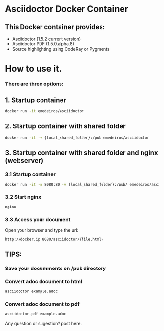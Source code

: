 # Asciidoctor Docker Container


## This Docker container provides:

* Asciidoctor (1.5.2 current version)
* Asciidoctor PDF (1.5.0.alpha.8)
* Source highlighting using CodeRay or Pygments

# How to use it. 

### There are three options:

## 1. Startup container

```sh
docker run -it emedeiros/asciidoctor
```

## 2. Startup container with shared folder

```sh
docker run -it -v {local_shared_folder}:/pub emedeiros/asciidoctor
```

## 3. Startup container with shared folder and nginx (webserver)

### 3.1 Startup container

```sh
docker run -it -p 8080:80 -v {local_shared_folder}:/pub/ emedeiros/asciidoctor
```

### 3.2 Start nginx

```sh
nginx
```

### 3.3 Access your document

Open your browser and type the url: 

```sh
http://docker.ip:8080/asciidoctor/{file.html}
```


## TIPS:

### Save your documments on /pub directory

### Convert adoc document to html

```sh
asciidoctor example.adoc
```

### Convert adoc document to pdf

```sh
asciidoctor-pdf example.adoc
```

Any question or sugestion? post here.